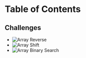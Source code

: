 # Table of Contents

## Challenges
* ![Array Reverse]()
* ![Array Shift]()
* ![Array Binary Search]()

